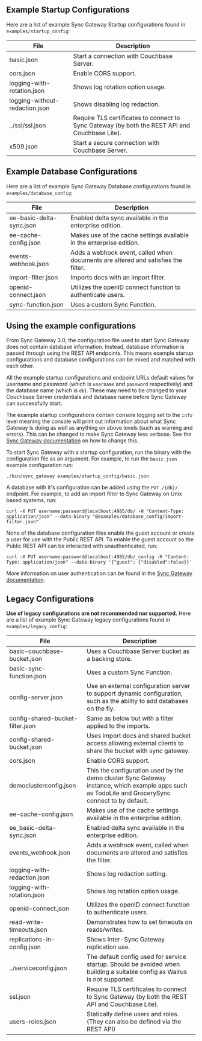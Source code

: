 ## Example Startup Configurations
Here are a list of example Sync Gateway Startup configurations found in `examples/startup_config`:

File  | Description
------------- | -------------
basic.json | Start a connection with Couchbase Server.
cors.json | Enable CORS support.
logging-with-rotation.json | Shows log rotation option usage.
logging-without-redaction.json | Shows disabling log redaction.
../ssl/ssl.json | Require TLS certificates to connect to Sync Gateway (by both the REST API and Couchbase Lite).
x509.json | Start a secure connection with Couchbase Server.

## Example Database Configurations
Here are a list of example Sync Gateway Database configurations found in `examples/database_config`:

File  | Description
------------- | -------------
ee-basic-delta-sync.json | Enabled delta sync available in the enterprise edition.
ee-cache-config.json | Makes use of the cache settings available in the enterprise edition.
events-webhook.json | Adds a webhook event, called when documents are altered and satisfies the filter.
import-filter.json | Imports docs with an import filter.
openid-connect.json | Utilizes the openID connect function to authenticate users.
sync-function.json | Uses a custom Sync Function.

## Using the example configurations
From Sync Gateway 3.0, the configuration file used to start Sync Gateway does not contain database information. Instead, database information is passed through using the REST API endpoints. This means example startup configurations and database configurations can be mixed and matched with each other.

All the example startup configurations and endpoint URLs default values for username and password (which is `username` and `password` respectively) and the database name (which is `db`). These may need to be changed to your Couchbase Server credentials and database name before Sync Gateway can successfully start.

The example startup configurations contain console logging set to the `info` level meaning the console will print out information about what Sync Gateway is doing as well as anything on above levels (such as warning and errors). This can be changed to make Sync Gateway less verbose. See the [Sync Gateway documentation](https://docs.couchbase.com/sync-gateway/current/authentication-users.html) on how to change this.

To start Sync Gateway with a startup configuration, run the binary with the configuration file as an argument. For example, to run the `basic.json` example configuration run:
```
./bin/sync_gateway examples/startup_config/basic.json
```

A database with it's configuration can be added using the `PUT /{db}/` endpoint. For example, to add an import filter to Sync Gateway on Unix based systems, run:
```
curl -X PUT username:password@localhost:4985/db/ -H "Content-Type: application/json" --data-binary "@examples/database_config/import-filter.json"
```

None of the database configuration files enable the guest account or create a user for use with the Public REST API. To enable the guest account so the Public REST API can be interacted with unauthenticated, run:
```
curl -X PUT username:password@localhost:4985/db/_config -H "Content-Type: application/json" --data-binary '{"guest": {"disabled":false}}'
```
More information on user authentication can be found in the [Sync Gateway documentation](https://docs.couchbase.com/sync-gateway/current/authentication-users.html).

## Legacy Configurations
**Use of legacy configurations are not recommended nor supported.** Here are a list of example Sync Gateway legacy configurations found in `examples/legacy_config`:

File  | Description
------------- | -------------
basic-couchbase-bucket.json  | Uses a Couchbase Server bucket as a backing store.
basic-sync-function.json  | Uses a custom Sync Function.
config-server.json  | Use an external configuration server to support dynamic configuration, such as the ability to add databases on the fly.
config-shared-bucket-filter.json | Same as below but with a filter applied to the imports.
config-shared-bucket.json | Uses import docs and shared bucket access allowing external clients to share the bucket with sync gateway.
cors.json  | Enable CORS support.
democlusterconfig.json | This the configuration used by the demo cluster Sync Gateway instance, which example apps such as TodoLite and GrocerySync connect to by default.
ee-cache-config.json | Makes use of the cache settings available in the enterprise edition.
ee_basic-delta-sync.json | Enabled delta sync available in the enterprise edition.
events_webhook.json | Adds a webhook event, called when documents are altered and satisfies the filter.
logging-with-redaction.json | Shows log redaction setting.
logging-with-rotation.json | Shows log rotation option usage.
openid-connect.json | Utilizes the openID connect function to authenticate users.
read-write-timeouts.json  | Demonstrates how to set timeouts on reads/writes.
replications-in-config.json | Shows Inter-Sync Gateway replication use.
../serviceconfig.json | The default config used for service startup. Should be avoided when building a suitable config as Walrus is not supported.
ssl.json | Require TLS certificates to connect to Sync Gateway (by both the REST API and Couchbase Lite).
users-roles.json  | Statically define users and roles.  (They can also be defined via the REST API)
